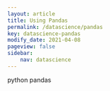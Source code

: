 ```yaml
---
layout: article
title: Using Pandas 
permalink: /datascience/pandas
key: datascience-pandas
modify_date: 2021-04-08
pageview: false
sidebar:
    nav: datascience
---
```


python pandas

<!--more-->
